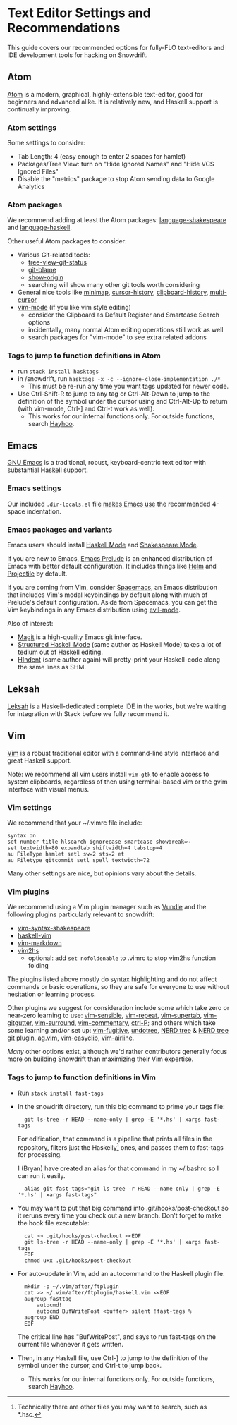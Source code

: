 # Text Editor Settings and Recommendations

This guide covers our recommended options for fully-FLO text-editors and IDE
development tools for hacking on Snowdrift.

## Atom

[Atom](https://atom.io/) is a modern, graphical, highly-extensible text-editor,
good for beginners and advanced alike. It is relatively new, and Haskell support
is continually improving.

### Atom settings

Some settings to consider:

* Tab Length: 4 (easy enough to enter 2 spaces for hamlet)
* Packages/Tree View: turn on "Hide Ignored Names" and "Hide VCS Ignored Files"
* Disable the "metrics" package to stop Atom sending data to Google Analytics

### Atom packages

We recommend adding at least the Atom packages:
[language-shakespeare](https://atom.io/packages/language-shakespeare) and
[language-haskell](https://atom.io/packages/language-haskell).

Other useful Atom packages to consider:

* Various Git-related tools:
    * [tree-view-git-status](https://atom.io/packages/tree-view-git-status)
    * [git-blame](https://atom.io/packages/git-blame)
    * [show-origin](https://atom.io/packages/show-origin)
    * searching will show many other git tools worth considering
* General nice tools like [minimap](https://atom.io/packages/minimap),
  [cursor-history](https://atom.io/packages/cursor-history),
  [clipboard-history](https://atom.io/packages/clipboard-history),
  [multi-cursor](https://atom.io/packages/multi-cursor)
* [vim-mode](https://atom.io/packages/vim-mode) (if you like vim style editing)
    * consider the Clipboard as Default Register and Smartcase Search options
    * incidentally, many normal Atom editing operations still work as well
    * search packages for "vim-mode" to see extra related addons

### Tags to jump to function definitions in Atom

* run `stack install hasktags`
* in /snowdrift, run `hasktags -x -c --ignore-close-implementation ./*`
    * This must be re-run any time you want tags updated for newer code.
* Use Ctrl-Shift-R to jump to any tag or Ctrl-Alt-Down to jump to the
  definition of the symbol under the cursor using and Ctrl-Alt-Up to return
  (with vim-mode, Ctrl-] and Ctrl-t work as well).
    * This works for our internal functions only. For outside functions, search
      [Hayhoo](http://hayoo.fh-wedel.de/).

## Emacs

[GNU Emacs](https://www.gnu.org/software/emacs/) is a traditional, robust,
keyboard-centric text editor with substantial Haskell support.

### Emacs settings

Our included `.dir-locals.el` file
[makes Emacs use](https://www.gnu.org/software/emacs/manual/html_node/emacs/Directory-Variables.html)
the recommended 4-space indentation.

### Emacs packages and variants

Emacs users should install
[Haskell Mode](https://github.com/haskell/haskell-mode) and
[Shakespeare Mode](https://github.com/CodyReichert/shakespeare-mode).

If you are new to Emacs,
[Emacs Prelude](https://github.com/bbatsov/prelude) is an enhanced
distribution of Emacs with better default configuration. It includes things like
[Helm](https://github.com/emacs-helm/helm) and
[Projectile](http://batsov.com/projectile/) by default.

If you are coming from Vim, consider
[Spacemacs](https://github.com/syl20bnr/spacemacs), an Emacs distribution that
includes Vim's modal keybindings by default along with much of Prelude's default
configuration. Aside from Spacemacs, you can get the Vim keybindings in any
Emacs distribution using [evil-mode](http://www.emacswiki.org/emacs/Evil).

Also of interest:

* [Magit](http://magit.vc/) is a high-quality Emacs git interface.
* [Structured Haskell Mode](https://github.com/chrisdone/structured-haskell-mode)
  (same author as Haskell Mode) takes a lot of tedium out of Haskell editing.
* [HIndent](https://github.com/chrisdone/hindent/) (same author again)
  will pretty-print your Haskell-code along the same lines as SHM.

## Leksah

[Leksah](http://leksah.org/) is a Haskell-dedicated complete IDE in the works,
but we're waiting for integration with Stack before we fully recommend it.

## Vim

[Vim](http://www.vim.org/) is a robust traditional editor with a command-line
style interface and great Haskell support.

Note: we recommend all vim users install `vim-gtk` to enable access to system
clipboards, regardless of then using terminal-based vim or the gvim interface
with visual menus.

### Vim settings

We recommend that your ~/.vimrc file include:

    syntax on
    set number title hlsearch ignorecase smartcase showbreak=↪
    set textwidth=80 expandtab shiftwidth=4 tabstop=4
    au FileType hamlet setl sw=2 sts=2 et
    au Filetype gitcommit setl spell textwidth=72

Many other settings are nice, but opinions vary about the details.

### Vim plugins

We recommend using a Vim plugin manager such as
[Vundle](https://github.com/VundleVim/Vundle.vim)
and the following plugins particularly relevant to snowdrift:

* [vim-syntax-shakespeare](https://github.com/pbrisbin/vim-syntax-shakespeare)
* [haskell-vim](https://github.com/neovimhaskell/haskell-vim)
* [vim-markdown](https://github.com/plasticboy/vim-markdown)
* [vim2hs](https://github.com/dag/vim2hs)
    * optional: add `set nofoldenable` to .vimrc to stop vim2hs function folding

The plugins listed above mostly do syntax highlighting and do not affect
commands or basic operations, so they are safe for everyone to use without
hesitation or learning process.

Other plugins we suggest for consideration include some which take zero or
near-zero learning to use:
[vim-sensible](https://github.com/tpope/vim-sensible),
[vim-repeat](https://github.com/tpope/vim-repeat),
[vim-supertab](https://github.com/ervandew/supertab),
[vim-gitgutter](https://github.com/airblade/vim-gitgutter),
[vim-surround](https://github.com/tpope/vim-surround),
[vim-commentary](https://github.com/tpope/vim-commentary),
[ctrl-P](https://github.com/kien/ctrlp.vim);
and others which take some learning and/or set up:
[vim-fugitive](https://github.com/tpope/vim-fugitive),
[undotree](https://github.com/mbbill/undotree),
[NERD tree](https://github.com/scrooloose/nerdtree) &
[NERD tree git plugin](https://github.com/Xuyuanp/nerdtree-git-plugin),
[ag.vim](https://github.com/rking/ag.vim),
[vim-easyclip](https://github.com/mbbill/undotree),
[vim-airline](https://github.com/bling/vim-airline).

*Many* other options exist, although we'd rather contributors generally focus
more on building Snowdrift than maximizing their Vim expertise.

### Tags to jump to function definitions in Vim

* Run `stack install fast-tags`
* In the snowdrift directory, run this big command to prime your tags
  file:

        git ls-tree -r HEAD --name-only | grep -E '*.hs' | xargs fast-tags

    For edification, that command is a pipeline that prints all files in
    the repository, filters just the Haskelly[^1] ones, and passes them to
    fast-tags for processing.

    I (Bryan) have created an alias for that command in my ~/.bashrc so I can
    run it easily.

        alias git-fast-tags="git ls-tree -r HEAD --name-only | grep -E '*.hs' | xargs fast-tags"

* You may want to put that big command into .git/hooks/post-checkout
  so it reruns every time you check out a new branch. Don't forget to make
  the hook file executable:

        cat >> .git/hooks/post-checkout <<EOF
        git ls-tree -r HEAD --name-only | grep -E '*.hs' | xargs fast-tags
        EOF
        chmod u+x .git/hooks/post-checkout

* For auto-update in Vim, add an autocommand to the Haskell plugin file:

        mkdir -p ~/.vim/after/ftplugin
        cat >> ~/.vim/after/ftplugin/haskell.vim <<EOF
        augroup fasttag
            autocmd!
            autocmd BufWritePost <buffer> silent !fast-tags %
        augroup END
        EOF

    The critical line has "BufWritePost", and says to run fast-tags on
    the current file whenever it gets written.

* Then, in any Haskell file, use Ctrl-] to jump to the definition of the symbol
  under the cursor, and Ctrl-t to jump back.
    * This works for our internal functions only. For outside functions, search
      [Hayhoo](http://hayoo.fh-wedel.de/).

[^1]: Technically there are other files you may want to search, such as
\*.hsc.
